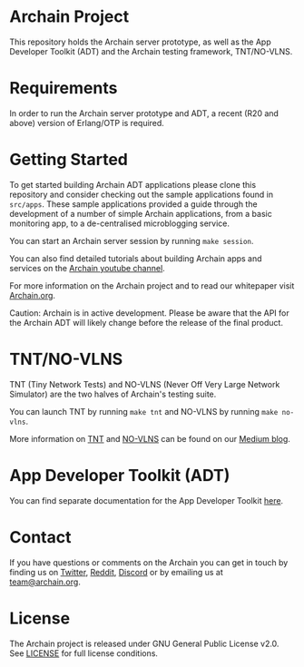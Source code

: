 # Archain Project

This repository holds the Archain server prototype, as well as the App Developer
Toolkit (ADT) and the Archain testing framework, TNT/NO-VLNS.

# Requirements

In order to run the Archain server prototype and ADT, a recent (R20 and above)
version of Erlang/OTP is required.

# Getting Started

To get started building Archain ADT applications please clone this repository
and consider checking out the sample applications found in `src/apps`. These
sample applications provided a guide through the development of a
number of simple Archain applications, from a basic monitoring app, to a
de-centralised microblogging service.

You can start an Archain server session by running `make session`.

You can also find detailed tutorials about building Archain apps and services
on the [Archain youtube channel](http://www.youtube.com/archain).

For more information on the Archain project and to read our whitepaper visit
[Archain.org](https://www.archain.org/).

Caution: Archain is in active development. Please be aware that the API for the
Archain ADT will likely change before the release of the final product.

# TNT/NO-VLNS
TNT (Tiny Network Tests) and NO-VLNS (Never Off Very Large Network Simulator)
are the two halves of Archain's testing suite.

You can launch TNT by running `make tnt` and NO-VLNS by running `make no-vlns`.

More information on [TNT](https://medium.com/@archain/tnt-exploding-edge-case-bugs-42a36c36f15e) and [NO-VLNS](https://medium.com/@archain/no-vlns-simulating-huge-archain-networks-on-a-single-machine-d34bccf5045b) can be found on our [Medium blog](https://medium.com/@archain).

# App Developer Toolkit (ADT)
You can find separate documentation for the App Developer Toolkit [here](ADT_README.md).

# Contact
If you have questions or comments on the Archain you can get in touch by
finding us on [Twitter](https://twitter.com/ArchainTeam/), [Reddit](https://www.reddit.com/r/archain), [Discord](https://discord.gg/2ZpV8nM) or by
emailing us at team@archain.org.

# License
The Archain project is released under GNU General Public License v2.0.
See [LICENSE](LICENSE.md) for full license conditions.

